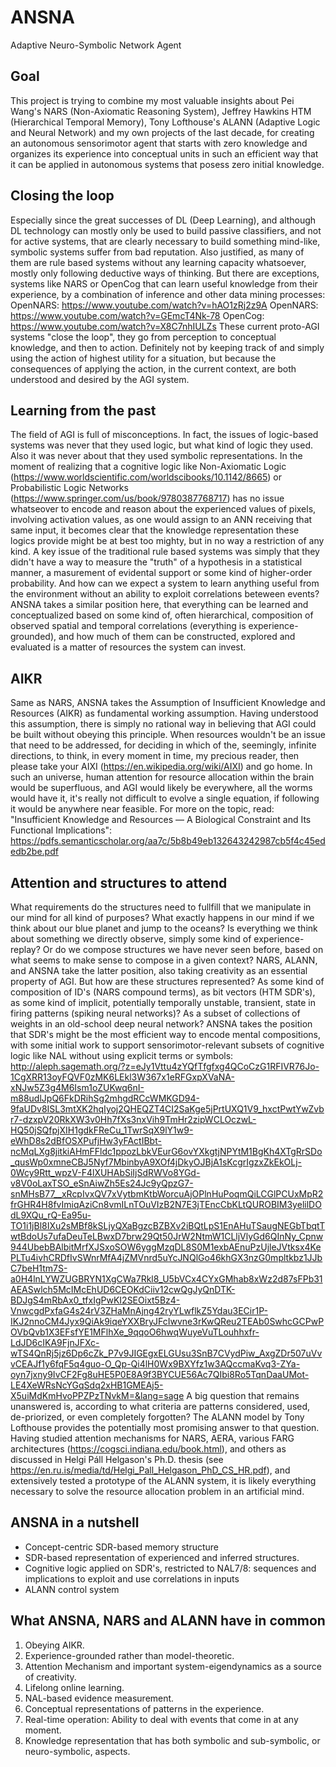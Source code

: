# ANSNA
Adaptive Neuro-Symbolic Network Agent

Goal
----
This project is trying to combine my most valuable insights about Pei Wang's NARS (Non-Axiomatic Reasoning System), Jeffrey Hawkins HTM (Hierarchical Temporal Memory), Tony Lofthouse's ALANN (Adaptive Logic and Neural Network) and my own projects of the last decade, for creating an autonomous sensorimotor agent that starts with zero knowledge and organizes its experience into conceptual units in such an efficient way that it can be applied in autonomous systems that posess zero initial knowledge.

Closing the loop
----------------
Especially since the great successes of DL (Deep Learning), and although DL technology can mostly only be used to build passive classifiers, and not for active systems, that are clearly necessary to build something mind-like, symbolic systems suffer from bad reputation. Also justified, as many of them are rule based systems without any learning capacity whatsoever, mostly only following deductive ways of thinking. But there are exceptions, systems like NARS or OpenCog that can learn useful knowledge from their experience, by a combination of inference and other data mining processes:
OpenNARS: https://www.youtube.com/watch?v=hAO1zRj2z9A
OpenNARS: https://www.youtube.com/watch?v=GEmcT4Nk-78
OpenCog: https://www.youtube.com/watch?v=X8C7nhIULZs
These current proto-AGI systems "close the loop", they go from perception to conceptual knowledge, and then to action. Definitely not by keeping track of and simply using the action of highest utility for a situation, but because the consequences of applying the action, in the current context, are both understood and desired by the AGI system.

Learning from the past
----------------------
The field of AGI is full of misconceptions. In fact, the issues of logic-based systems was never that they used logic, but what kind of logic they used. Also it was never about that they used symbolic representations. In the moment of realizing that a cognitive logic like Non-Axiomatic Logic (https://www.worldscientific.com/worldscibooks/10.1142/8665) or Probabilistic Logic Networks (https://www.springer.com/us/book/9780387768717) has no issue whatseover to encode and reason about the experienced values of pixels, involving activation values, as one would assign to an ANN receiving that same input, it becomes clear that the knowledge representation these logics provide might be at best too mighty, but in no way a restriction of any kind. A key issue of the traditional rule based systems was simply that they didn't have a way to measure the "truth" of a hypothesis in a statistical manner, a masurement of evidental support or some kind of higher-order probability. And how can we expect a system to learn anything useful from the environment without an ability to exploit correlations beteween events? ANSNA takes a similar position here, that everything can be learned and conceptualized based on some kind of, often hierarchical, composition of observed spatial and temporal correlations (everything is experience-grounded), and how much of them can be constructed, explored and evaluated is a matter of resources the system can invest.

AIKR
----
Same as NARS, ANSNA takes the Assumption of Insufficient Knowledge and Resources (AIKR) as fundamental working assumption. Having understood this assumption, there is simply no rational way in believing that AGI could be built without obeying this principle. When resources wouldn't be an issue that need to be addressed, for deciding in which of the, seemingly, infinite directions, to think, in every moment in time, my precious reader, then please take your AIXI (https://en.wikipedia.org/wiki/AIXI) and go home. In such an universe, human attention for resource allocation within the brain would be superfluous, and AGI would likely be everywhere, all the worms would have it, it's really not difficult to evolve a single equation, if following it would be anywhere near feasible. 
For more on the topic, read: "Insufficient Knowledge and Resources — A Biological Constraint and Its Functional Implications": https://pdfs.semanticscholar.org/aa7c/5b8b49eb132643242987cb5f4c45ededb2be.pdf

Attention and structures to attend
----------------------------------
What requirements do the structures need to fullfill that we manipulate in our mind for all kind of purposes? What exactly happens in our mind if we think about our blue planet and jump to the oceans? Is everything we think about something we directly observe, simply some kind of experience-replay? Or do we compose structures we have never seen before, based on what seems to make sense to compose in a given context? NARS, ALANN, and ANSNA take the latter position, also taking creativity as an essential property of AGI. But how are these structures represented? As some kind of composition of ID's (NARS compound terms), as bit vectors (HTM SDR's), as some kind of implicit, potentially temporally unstable, transient, state in firing patterns (spiking neural networks)? As a subset of collections of weights in an old-school deep neural network? ANSNA takes the position that SDR's might be the most efficient way to encode mental compositions, with some initial work to support sensorimotor-relevant subsets of cognitive logic like NAL without using explicit terms or symbols: http://aleph.sagemath.org/?z=eJy1Vttu4zYQfTfgfxg4QCoCzG1RFIVR76Jo-1CgXRR13oyFQVF0zMK6LEkl3W367x1eRFGxpXVaNA-xNJw5Z3g4M6Ism1oZUKwq6nI-m88udlJpQ6FkDRihSg2mhgdRCcWMKGD94-9faUDv8ISL3mtXK2hqIyoj2QHEQZT4CI2SaKge5jPrtUXQ1V9_hxctPwtYwZvbr7-dzxpV20RkXW3v0Hh7fXs3nxVih9TmHr2zipWCLOczwL-HQ50jSQfpjXIH1gdkFReCu_1TwrSqX9lY1w9-eWhD8s2dBfOSXPufjHw3yFActIBbt-ncMqLXg8jitkiAHmFFldc1ppozLbkVEurG6ovYXkgtjNPYtM1BgKh4XTgRrSDo_qusWp0xmneCBJ5Nyf7MbinbyA9XOf4jDkyOJBjA1sKcgrIgzxZkEkOLj-0Wcy9Rtt_wpzV-F4lXUHAbSiIjSdRWVo8YGd-v8V0oLaxTSO_eSnAiwZh5Es24Jc9yQpzG7-snMHsB77__xRcpIvxQV7xVytbmKtbWorcuAjOPlnHuPoqmQiLCGlPCUxMpR2frGHR4H8fvImiqAziCn8vmILnTOuVIzB2N7E3jTEncCbKLtQUROBIM3yelilDOdL9XQu_rQ-Ea95u-TO1i1jBl8IXu2sMBf8kSLjyQXaBgzcBZBXv2iBQtLpS1EnAHuTSaugNEGbTbqtTwtBdoUs7ufaDeuTeLBwxD7brw29Qt50JrW2NtmW1CLljVlyGd6QInNy_Cpnw944UbebBAlbitMrfXJSxoSOW6yggMzqDL8S0M1exbAEnuPzUjleJVtksx4KePLTu4ivhCRDfIvSWnrMfA4jZMVnrd5uYcJNQlGo46khGX3nzG0mpltkbz1JJbC7beH1tm7S-a0H4lnLYWZUGBRYN1XgCWa7Rkl8_U5bVCx4CYxGMhab8xWz2d87sFPb31AEASwlch5McIMcEhUD6CEOKdCiiv12cwQgJyQnDTK-BDJgS4mRbAx0_tfxIgPwKI2SEOixt5Bz4-VnwcgdPxfaG4s24rV3ZHaMnAjng42ryYLwflkZ5Ydau3ECir1P-IKJ2nnoCM4Jyx9QiAk9iqeYXXBryJFcIwvne3rKwQReu2TEAb0SwhcGCPwPOVbQvb1X3EFsfYE1MFlhXe_9qqoO6hwqWuyeVuTLouhhxfr-LdJD6cIKA9FjnJFXc-wTS4QnRj5jz6Dp6cZk_P7v9JIGEgxELGUsu3SnB7CVydPiw_AxgZDr507uVvvCEAJf1y6fqF5q4guo-O_Qp-Qi4lH0Wx9BXYfz1w3AQccmaKvq3-ZYa-oyn7jxny9IvCF2Fg8uHE5P0E8A9f3BYCUE56Ac7QIbi8Ro5TqnDaaUMot-LE4XeWRsNcYGqSdq2xHB1GMEAj5-X5uiMdKmHvoPPZPzTNvkM=&lang=sage
A big question that remains unanswered is, according to what criteria are patterns considered, used, de-priorized, or even completely forgotten? The ALANN model by Tony Lofthouse provides the potentially most promising answer to that question. Having studied attention mechanisms for NARS, AERA, various FARG architectures (https://cogsci.indiana.edu/book.html), and others as discussed in Helgi Páll Helgason's Ph.D. thesis (see https://en.ru.is/media/td/Helgi_Pall_Helgason_PhD_CS_HR.pdf), and extensively tested a prototype of the ALANN system, it is likely everything necessary to solve the resource allocation problem in an artificial mind.

ANSNA in a nutshell
-------------------
- Concept-centric SDR-based memory structure
- SDR-based representation of experienced and inferred structures.
- Cognitive logic applied on SDR's, restricted to NAL7/8: sequences and implications to exploit and use correlations in inputs
- ALANN control system


What ANSNA, NARS and ALANN have in common
-----------------------------------------
1. Obeying AIKR.
0. Experience-grounded rather than model-theoretic.
1. Attention Mechanism and important system-eigendynamics as a source of creativity.
2. Lifelong online learning.
4. NAL-based evidence measurement.
3. Conceptual representations of patterns in the experience.
5. Real-time operation: Ability to deal with events that come in at any moment.
6. Knowledge representation that has both symbolic and sub-symbolic, or neuro-symbolic, aspects.






